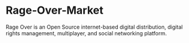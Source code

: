 Rage-Over-Market
================

Rage Over is an Open Source internet-based digital distribution, digital rights management, multiplayer, and social networking platform.
